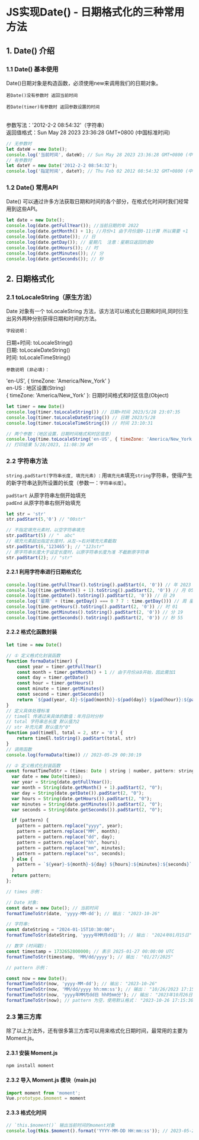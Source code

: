 # JS实现Date() - 日期格式化的三种常用方法

## 1. Date() 介绍

### 1.1 Date() 基本使用

Date()日期对象是构造函数，必须使用new来调用我们的日期对象。

```若Date()没有参数时 返回当前时间```

```若Date(timer)有参数时 返回参数设置的时间```

<br/>参数写法：'2012-2-2 08:54:32'（字符串）
<br/>返回值格式：Sun May 28 2023 23:36:28 GMT+0800 (中国标准时间)

```javaScript
// 无参数时
let dateW = new Date();
console.log('当前时间', dateW); // Sun May 28 2023 23:36:28 GMT+0800 (中国标准时间)
// 有参数时
let dateY = new Date('2012-2-2 08:54:32');
console.log('指定时间', dateY); // Thu Feb 02 2012 08:54:32 GMT+0800 (中国标准时间)

```

### 1.2 Date() 常用API

Date() 可以通过许多方法获取日期和时间的各个部分，在格式化时间时我们经常用到这些API。

```javaScript
let date = new Date();
console.log(date.getFullYear()); //当前日期的年 2022
console.log(date.getMonth() + 1); //月份+1 由于月份是0-11计算 所以需要 +1 
console.log(date.getDate()); // 日
console.log(date.getDay()); // 星期几  注意：星期日返回的是0
console.log(date.getHours()); // 时
console.log(date.getMinutes()); // 分
console.log(date.getSeconds()); // 秒

```

## 2. 日期格式化

### 2.1 toLocaleString（原生方法）

Date 对象有一个 toLocaleString 方法，该方法可以格式化日期和时间,同时衍生出另外两种分别获得日期和时间的方法。

```字段说明：```

日期+时间: toLocaleString()
<br/>日期: toLocaleDateString()
<br/>时间: toLocaleTimeString()

```参数说明 (非必填)：```

'en-US', { timeZone: 'America/New_York' }
<br/>en-US : 地区设置(String）
<br/>{ timeZone: 'America/New_York' }: 日期时间格式和时区信息(Object)

```javascript
let timer = new Date()
console.log(timer.toLocaleString()) // 日期+时间 2023/5/28 23:07:35
console.log(timer.toLocaleDateString()) // 日期 2023/5/28 
console.log(timer.toLocaleTimeString()) // 时间 23:10:31 

// 两个参数：（地区设置，日期时间格式和时区信息）
console.log(time.toLocaleString('en-US', { timeZone: 'America/New_York' }))
// 打印结果 5/28/2023, 11:08:39 AM

```

### 2.2 字符串方法

```string.padStart(字符串长度, 填充元素) ```: 用```填充元素```填充```string```字符串，使得产生的新字符串达到所设置的长度（参数一：```字符串长度```）。

```padStart``` 从原字符串左侧开始填充
<br/>```padEnd``` 从原字符串右侧开始填充

```javascript
let str = 'str'
str.padStart(5,'0') // "00str"

// 不指定填充元素时，以空字符串填充
str.padStart(5) // "  abc" 
// 填充元素超出指定长度时，从左->右对填充元素截取
str.padStart(6,'123465'); // "123str"
// 原字符串长度大于设定长度时，以原字符串长度为准 不截断原字符串
str.padStart(2); // "str"

```

#### 2.2.1 利用字符串进行日期格式化
```javascript
console.log(time.getFullYear().toString().padStart(4, '0')) // 年 2023
console.log((time.getMonth() + 1).toString().padStart(2, '0')) // 月 05
console.log(time.getDate().toString().padStart(2, '0')) // 日 29
console.log('星期' + (time.getDay() === 0 ? 7 : time.getDay())) // 周 星期1
console.log(time.getHours().toString().padStart(2, '0')) // 时 01
console.log(time.getMinutes().toString().padStart(2, '0')) // 分 19
console.log(time.getSeconds().toString().padStart(2, '0')) // 秒 55

```

#### 2.2.2 格式化函数封装
```javascript
let time = new Date()

// ① 定义格式化封装函数
function formaData(timer) {
    const year = timer.getFullYear()
    const month = timer.getMonth() + 1 // 由于月份从0开始，因此需加1
    const day = timer.getDate()
    const hour = timer.getHours()
    const minute = timer.getMinutes()
    const second = timer.getSeconds()
    return `${pad(year, 4)}-${pad(month)}-${pad(day)} ${pad(hour)}:${pad(minute)}:${pad(second)}`
}
// 定义具体处理标准
// timeEl 传递过来具体的数值：年月日时分秒
// total 字符串总长度 默认值为2
// str 补充元素 默认值为"0"
function pad(timeEl, total = 2, str = '0') {
    return timeEl.toString().padStart(total, str)
}
// 调用函数
console.log(formaData(time)) // 2023-05-29 00:30:19

// ② 定义格式化封装函数
const formatTimeToStr = (times: Date | string | number, pattern: string) => {
  var date = new Date(times);
  var year = String(date.getFullYear());
  var month = String(date.getMonth() + 1).padStart(2, "0");
  var day = String(date.getDate()).padStart(2, "0");
  var hours = String(date.getHours()).padStart(2, "0");
  var minutes = String(date.getMinutes()).padStart(2, "0");
  var seconds = String(date.getSeconds()).padStart(2, "0");

  if (pattern) {
    pattern = pattern.replace("yyyy", year);
    pattern = pattern.replace("MM", month);
    pattern = pattern.replace("dd", day);
    pattern = pattern.replace("hh", hours);
    pattern = pattern.replace("mm", minutes);
    pattern = pattern.replace("ss", seconds);
  } else {
    pattern = `${year}-${month}-${day} ${hours}:${minutes}:${seconds}`;
  }
  return pattern;
};

// times 示例：

// Date 对象:
const date = new Date(); // 当前时间
formatTimeToStr(date, 'yyyy-MM-dd'); // 输出： "2023-10-26"

// 字符串:
const dateString = "2024-01-15T10:30:00";
formatTimeToStr(dateString, 'yyyy年MM月dd日'); // 输出： "2024年01月15日"

// 数字 (时间戳):
const timestamp = 1732652800000; // 表示 2025-01-27 00:00:00 UTC
formatTimeToStr(timestamp, 'MM/dd/yyyy'); // 输出： "01/27/2025"

// pattern 示例：

const now = new Date();
formatTimeToStr(now, 'yyyy-MM-dd'); // 输出： "2023-10-26"
formatTimeToStr(now, 'MM/dd/yyyy hh:mm:ss'); // 输出： "10/26/2023 17:15:30"
formatTimeToStr(now, 'yyyy年MM月dd日 hh时mm分'); // 输出： "2023年10月26日 17时15分"
formatTimeToStr(now); // pattern 为空，使用默认格式： "2023-10-26 17:15:30" 

```

### 2.3 第三方库

除了以上方法外，还有很多第三方库可以用来格式化日期时间，最常用的主要为 Moment.js。

#### 2.3.1 安装 Moment.js

```javascript
npm install moment

```

#### 2.3.2 导入 Moment.js 模块（main.js)

```javascript
import moment from 'moment';
Vue.prototype.$moment = moment

```

#### 2.3.3 格式化时间

```javascript
// `this.$moment()` 输出当前时间的moment对象
console.log(this.$moment().format('YYYY-MM-DD HH:mm:ss')); // 2023-05-29 00:30:19

```